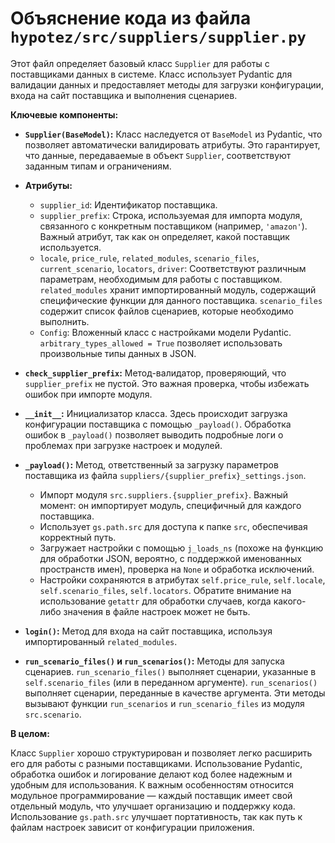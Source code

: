 # Объяснение кода из файла `hypotez/src/suppliers/supplier.py`

Этот файл определяет базовый класс `Supplier` для работы с поставщиками данных в системе.  Класс использует Pydantic для валидации данных и предоставляет методы для загрузки конфигурации, входа на сайт поставщика и выполнения сценариев.

**Ключевые компоненты:**

* **`Supplier(BaseModel)`:**  Класс наследуется от `BaseModel` из Pydantic, что позволяет автоматически валидировать атрибуты.  Это гарантирует, что данные, передаваемые в объект `Supplier`, соответствуют заданным типам и ограничениям.

* **Атрибуты:**
    * `supplier_id`: Идентификатор поставщика.
    * `supplier_prefix`: Строка, используемая для импорта модуля, связанного с конкретным поставщиком (например, `'amazon'`).  Важный атрибут, так как он определяет, какой поставщик используется.
    * `locale`, `price_rule`, `related_modules`, `scenario_files`, `current_scenario`, `locators`, `driver`: Соответствуют различным параметрам, необходимым для работы с поставщиком.  `related_modules` хранит импортированный модуль, содержащий специфические функции для данного поставщика. `scenario_files` содержит список файлов сценариев, которые необходимо выполнить.
    * `Config`:  Вложенный класс с настройками модели Pydantic. `arbitrary_types_allowed = True` позволяет использовать произвольные типы данных в JSON.

* **`check_supplier_prefix`:**  Метод-валидатор, проверяющий, что `supplier_prefix` не пустой.  Это важная проверка, чтобы избежать ошибок при импорте модуля.

* **`__init__`:**  Инициализатор класса. Здесь происходит загрузка конфигурации поставщика с помощью `_payload()`.  Обработка ошибок в `_payload()` позволяет выводить подробные логи о проблемах при загрузке настроек и модулей.

* **`_payload()`:**  Метод, ответственный за загрузку параметров поставщика из файла `suppliers/{supplier_prefix}_settings.json`.
    * Импорт модуля `src.suppliers.{supplier_prefix}`.  Важный момент: он импортирует модуль, специфичный для каждого поставщика.
    * Использует `gs.path.src` для доступа к папке `src`, обеспечивая корректный путь.
    * Загружает настройки с помощью `j_loads_ns` (похоже на функцию для обработки JSON, вероятно, с поддержкой именованных пространств имен), проверка на `None` и обработка исключений.
    * Настройки сохраняются в атрибутах `self.price_rule`, `self.locale`, `self.scenario_files`, `self.locators`.  Обратите внимание на использование `getattr` для обработки случаев, когда какого-либо значения в файле настроек может не быть.

* **`login()`:**  Метод для входа на сайт поставщика, используя импортированный `related_modules`.

* **`run_scenario_files()` и `run_scenarios()`:**  Методы для запуска сценариев.  `run_scenario_files()` выполняет сценарии, указанные в `self.scenario_files` (или в переданном аргументе). `run_scenarios()` выполняет сценарии, переданные в качестве аргумента.  Эти методы вызывают функции `run_scenarios` и `run_scenario_files` из модуля `src.scenario`.

**В целом:**

Класс `Supplier` хорошо структурирован и позволяет легко расширить его для работы с разными поставщиками.  Использование Pydantic, обработка ошибок и логирование делают код более надежным и удобным для использования.  К важным особенностям относится модульное программирование — каждый поставщик имеет свой отдельный модуль, что улучшает организацию и поддержку кода.  Использование `gs.path.src` улучшает портативность, так как путь к файлам настроек зависит от конфигурации приложения.